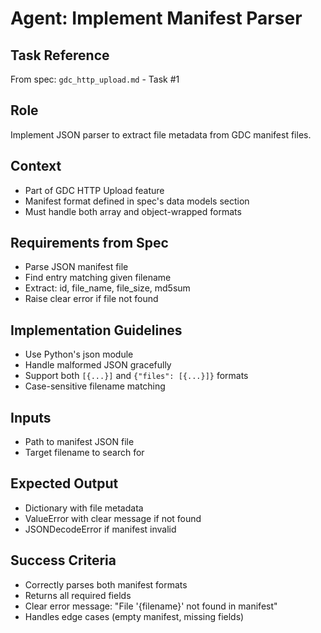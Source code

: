 # Agent: Implement Manifest Parser

## Task Reference
From spec: `gdc_http_upload.md` - Task #1

## Role
Implement JSON parser to extract file metadata from GDC manifest files.

## Context
- Part of GDC HTTP Upload feature
- Manifest format defined in spec's data models section
- Must handle both array and object-wrapped formats

## Requirements from Spec
- Parse JSON manifest file
- Find entry matching given filename
- Extract: id, file_name, file_size, md5sum
- Raise clear error if file not found

## Implementation Guidelines
- Use Python's json module
- Handle malformed JSON gracefully
- Support both `[{...}]` and `{"files": [{...}]}` formats
- Case-sensitive filename matching

## Inputs
- Path to manifest JSON file
- Target filename to search for

## Expected Output
- Dictionary with file metadata
- ValueError with clear message if not found
- JSONDecodeError if manifest invalid

## Success Criteria
- Correctly parses both manifest formats
- Returns all required fields
- Clear error message: "File '{filename}' not found in manifest"
- Handles edge cases (empty manifest, missing fields)